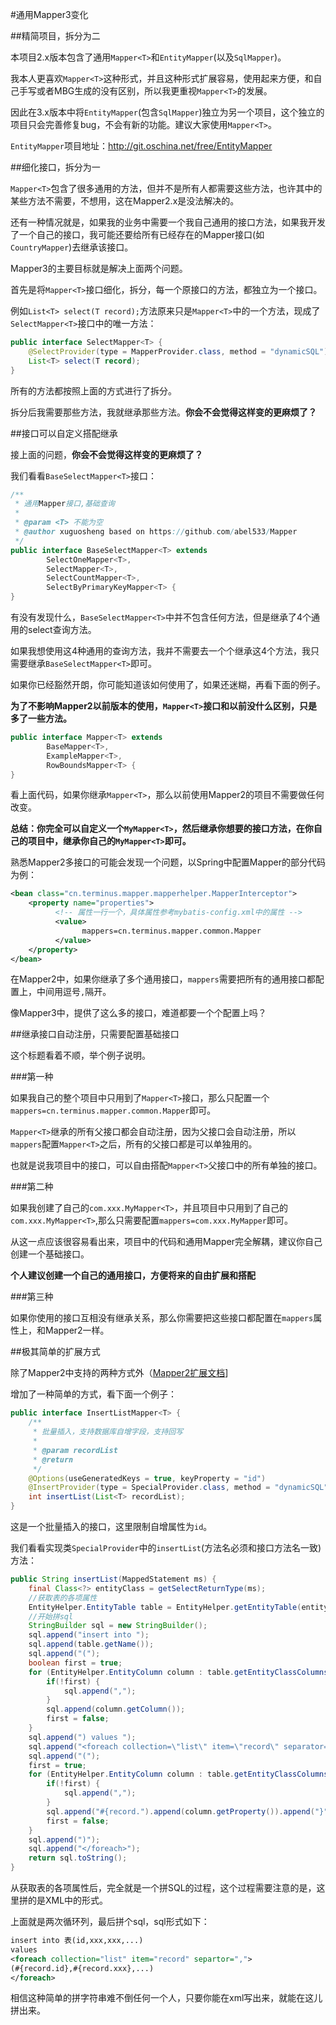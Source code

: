 #通用Mapper3变化

##精简项目，拆分为二

本项目2.x版本包含了通用`Mapper<T>`和`EntityMapper`(以及`SqlMapper`)。

我本人更喜欢`Mapper<T>`这种形式，并且这种形式扩展容易，使用起来方便，和自己手写或者MBG生成的没有区别，所以我更重视`Mapper<T>`的发展。

因此在3.x版本中将`EntityMapper`(包含`SqlMapper`)独立为另一个项目，这个独立的项目只会完善修复bug，不会有新的功能。建议大家使用`Mapper<T>`。

`EntityMapper`项目地址：http://git.oschina.net/free/EntityMapper

##细化接口，拆分为一

`Mapper<T>`包含了很多通用的方法，但并不是所有人都需要这些方法，也许其中的某些方法不需要，不想用，这在Mapper2.x是没法解决的。

还有一种情况就是，如果我的业务中需要一个我自己通用的接口方法，如果我开发了一个自己的接口，我可能还要给所有已经存在的Mapper接口(如`CountryMapper`)去继承该接口。

Mapper3的主要目标就是解决上面两个问题。

首先是将`Mapper<T>`接口细化，拆分，每一个原接口的方法，都独立为一个接口。

例如`List<T> select(T record);`方法原来只是`Mapper<T>`中的一个方法，现成了`SelectMapper<T>`接口中的唯一方法：

```java
public interface SelectMapper<T> {
    @SelectProvider(type = MapperProvider.class, method = "dynamicSQL")
    List<T> select(T record);
}
```

所有的方法都按照上面的方式进行了拆分。

拆分后我需要那些方法，我就继承那些方法。<b>你会不会觉得这样变的更麻烦了？</b>

##接口可以自定义搭配继承

接上面的问题，<b>你会不会觉得这样变的更麻烦了？</b>

我们看看`BaseSelectMapper<T>`接口：

```java
/**
 * 通用Mapper接口,基础查询
 *
 * @param <T> 不能为空
 * @author xuguosheng based on https://github.com/abel533/Mapper 
 */
public interface BaseSelectMapper<T> extends
        SelectOneMapper<T>,
        SelectMapper<T>,
        SelectCountMapper<T>,
        SelectByPrimaryKeyMapper<T> {
}
```

有没有发现什么，`BaseSelectMapper<T>`中并不包含任何方法，但是继承了4个通用的select查询方法。

如果我想使用这4种通用的查询方法，我并不需要去一个个继承这4个方法，我只需要继承`BaseSelectMapper<T>`即可。

如果你已经豁然开朗，你可能知道该如何使用了，如果还迷糊，再看下面的例子。

<b>为了不影响Mapper2以前版本的使用，`Mapper<T>`接口和以前没什么区别，只是多了一些方法。</b>

```java
public interface Mapper<T> extends
        BaseMapper<T>,
        ExampleMapper<T>,
        RowBoundsMapper<T> {
}
```

看上面代码，如果你继承`Mapper<T>`，那么以前使用Mapper2的项目不需要做任何改变。

<b>总结：你完全可以自定义一个`MyMapper<T>`，然后继承你想要的接口方法，在你自己的项目中，继承你自己的`MyMapper<T>`即可。</b>

熟悉Mapper2多接口的可能会发现一个问题，以Spring中配置Mapper的部分代码为例：

```xml
<bean class="cn.terminus.mapper.mapperhelper.MapperInterceptor">
    <property name="properties">
          <!-- 属性一行一个，具体属性参考mybatis-config.xml中的属性 -->
          <value>
                mappers=cn.terminus.mapper.common.Mapper
          </value>
    </property>
</bean>
```

在Mapper2中，如果你继承了多个通用接口，`mappers`需要把所有的通用接口都配置上，中间用逗号`,`隔开。

像Mapper3中，提供了这么多的接口，难道都要一个个配置上吗？

##继承接口自动注册，只需要配置基础接口

这个标题看着不顺，举个例子说明。

###第一种

如果我自己的整个项目中只用到了`Mapper<T>`接口，那么只配置一个`mappers=cn.terminus.mapper.common.Mapper`即可。

`Mapper<T>`继承的所有父接口都会自动注册，因为父接口会自动注册，所以`mappers`配置`Mapper<T>`之后，所有的父接口都是可以单独用的。

也就是说我项目中的接口，可以自由搭配`Mapper<T>`父接口中的所有单独的接口。

###第二种

如果我创建了自己的`com.xxx.MyMapper<T>`，并且项目中只用到了自己的`com.xxx.MyMapper<T>`,那么只需要配置`mappers=com.xxx.MyMapper`即可。

从这一点应该很容易看出来，项目中的代码和通用Mapper完全解耦，建议你自己创建一个基础接口。

<b>个人建议创建一个自己的通用接口，方便将来的自由扩展和搭配</b>

###第三种

如果你使用的接口互相没有继承关系，那么你需要把这些接口都配置在`mappers`属性上，和Mapper2一样。

##极其简单的扩展方式

除了Mapper2中支持的两种方式外（[Mapper2扩展文档](http://git.oschina.net/free/Mapper/blob/master/wiki/mapper/3.ExtendMapper.md)]

增加了一种简单的方式，看下面一个例子：

```java
public interface InsertListMapper<T> {
    /**
     * 批量插入，支持数据库自增字段，支持回写
     *
     * @param recordList
     * @return
     */
    @Options(useGeneratedKeys = true, keyProperty = "id")
    @InsertProvider(type = SpecialProvider.class, method = "dynamicSQL")
    int insertList(List<T> recordList);
}
```

这是一个批量插入的接口，这里限制自增属性为`id`。

我们看看实现类`SpecialProvider`中的`insertList`(方法名必须和接口方法名一致)方法：

```java
public String insertList(MappedStatement ms) {
    final Class<?> entityClass = getSelectReturnType(ms);
    //获取表的各项属性
    EntityHelper.EntityTable table = EntityHelper.getEntityTable(entityClass);
    //开始拼sql
    StringBuilder sql = new StringBuilder();
    sql.append("insert into ");
    sql.append(table.getName());
    sql.append("(");
    boolean first = true;
    for (EntityHelper.EntityColumn column : table.getEntityClassColumns()) {
        if(!first) {
            sql.append(",");
        }
        sql.append(column.getColumn());
        first = false;
    }
    sql.append(") values ");
    sql.append("<foreach collection=\"list\" item=\"record\" separator=\",\" >");
    sql.append("(");
    first = true;
    for (EntityHelper.EntityColumn column : table.getEntityClassColumns()) {
        if(!first) {
            sql.append(",");
        }
        sql.append("#{record.").append(column.getProperty()).append("}");
        first = false;
    }
    sql.append(")");
    sql.append("</foreach>");
    return sql.toString();
}
```

从获取表的各项属性后，完全就是一个拼SQL的过程，这个过程需要注意的是，这里拼的是XML中的形式。

上面就是两次循环列，最后拼个sql，sql形式如下：

```xml
insert into 表(id,xxx,xxx,...)
values
<foreach collection="list" item="record" separtor=",">
(#{record.id},#{record.xxx},...)
</foreach>
```

相信这种简单的拼字符串难不倒任何一个人，只要你能在xml写出来，就能在这儿拼出来。